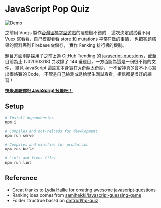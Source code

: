 # JavaScript Pop Quiz

![Demo](https://upload.cc/i1/2020/03/18/84kxt0.png)

之前用 Vue.js 製作[台灣圖標字型遊戲](https://github.com/WeiChiaChang/twicon-game)的經驗蠻不錯的，
這次決定試試看不用 Vuex 寫看看，自己模擬看看 store 和 mutations 平常在做的事情，
也把答題結果的資料丟到 Firebase 做儲存，
實作 Ranking 排行榜的機制。

題目方面則是採用了之前上過 GitHub Trending 的 [javascript-questions](https://github.com/lydiahallie/javascript-questions)，截至目前為止 (2020/03/18) 共收錄了 144 道題目，一方面認為這是ㄧ份很不錯的文件，
畢竟 JavaScript 這語言本身實在太<del>奇葩</del>太奇妙，
一不留神真的會不小心寫出很烙賽的 Code，
不管是自己檢測或是給學生測試看看，相信都是很好的練習！

**[快來測驗你的 JavaScript 技能吧！](https://js-pop-quiz.now.sh)**

## Setup

```bash
# Install dependencies
npm i

# Compiles and hot-reloads for development
npm run serve

# Compiles and minifies for production
npm run build

# Lints and fixes files
npm run lint
```

## Reference

- Great thanks to [Lydia Hallie](https://github.com/lydiahallie) for creating awesome [javascript-questions](https://github.com/lydiahallie/javascript-questions)
- Ranking idea comes from [samiheikki/javascript-guessing-game](https://github.com/samiheikki/javascript-guessing-game)
- Folder structrue based on [dmtrbrl/hp-quiz](https://github.com/dmtrbrl/hp-quiz)